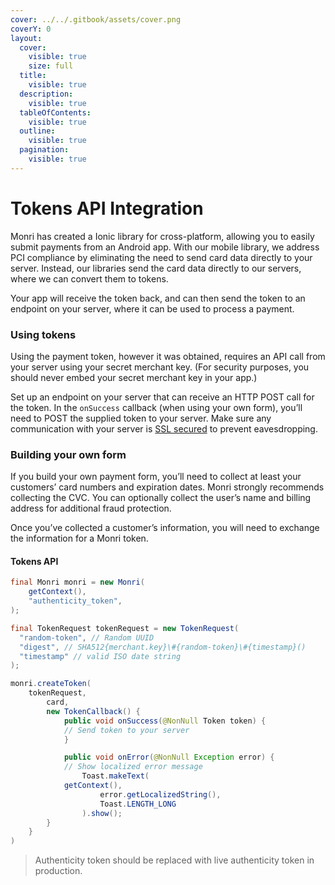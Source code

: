```yaml
---
cover: ../../.gitbook/assets/cover.png
coverY: 0
layout:
  cover:
    visible: true
    size: full
  title:
    visible: true
  description:
    visible: true
  tableOfContents:
    visible: true
  outline:
    visible: true
  pagination:
    visible: true
---
```


# Tokens API Integration

Monri has created a Ionic library for cross-platform, allowing you to easily submit payments from an Android app. With
our mobile library, we address PCI compliance by eliminating the need to send card data directly to your server.
Instead, our libraries send the card data directly to our servers, where we can convert them to tokens.

Your app will receive the token back, and can then send the token to an endpoint on your server, where it can be used to
process a payment.

### Using tokens

Using the payment token, however it was obtained, requires an API call from your server using your secret merchant
key. (For security purposes, you should never embed your secret merchant key in your app.)

Set up an endpoint on your server that can receive an HTTP POST call for the token. In the `onSuccess` callback (when
using your own form), you’ll need to POST the supplied token to your server. Make sure any communication with your
server is [SSL secured](https://ipgtest.monri.com/en/security) to prevent eavesdropping.

### Building your own form

If you build your own payment form, you’ll need to collect at least your customers’ card numbers and expiration dates.
Monri strongly recommends collecting the CVC. You can optionally collect the user’s name and billing address for
additional fraud protection.

Once you’ve collected a customer’s information, you will need to exchange the information for a Monri token.

#### Tokens API

```java
final Monri monri = new Monri(
    getContext(),
    "authenticity_token",
);

final TokenRequest tokenRequest = new TokenRequest(
  "random-token", // Random UUID
  "digest", // SHA512{merchant.key}\#{random-token}\#{timestamp}()
  "timestamp" // valid ISO date string
);

monri.createToken(
	tokenRequest,
    	card,
    	new TokenCallback() {
        	public void onSuccess(@NonNull Token token) {
	        // Send token to your server
        	}

	        public void onError(@NonNull Exception error) {
	        // Show localized error message
            	Toast.makeText(
			getContext(),
                	error.getLocalizedString(),
                	Toast.LENGTH_LONG
            	).show();
        }
    }
)
```

> Authenticity token should be replaced with live authenticity token in production.
